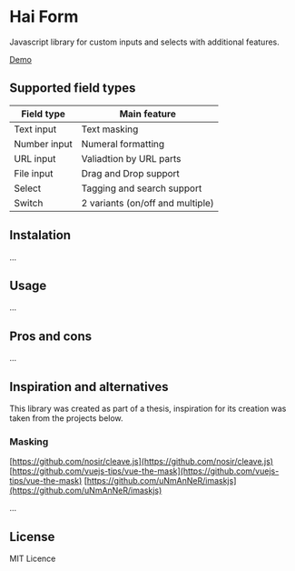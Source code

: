 # Hai Form
Javascript library for custom inputs and selects with additional features.

[Demo](https://haikner.cz/hai-form/)


## Supported field types
| Field type   | Main feature |
| ------------ | ------------ |
| Text input   | Text masking |
| Number input | Numeral formatting |
| URL input    | Valiadtion by URL parts |
| File input   | Drag and Drop support |
| Select       | Tagging and search support |
| Switch       | 2 variants (on/off and multiple)|

## Instalation
...

## Usage
...

## Pros and cons
...

## Inspiration and alternatives
This library was created as part of a thesis, inspiration for its creation was taken from the projects below.

### Masking
[https://github.com/nosir/cleave.js](https://github.com/nosir/cleave.js)
[https://github.com/vuejs-tips/vue-the-mask](https://github.com/vuejs-tips/vue-the-mask)
[https://github.com/uNmAnNeR/imaskjs](https://github.com/uNmAnNeR/imaskjs)

...

## License
MIT Licence
